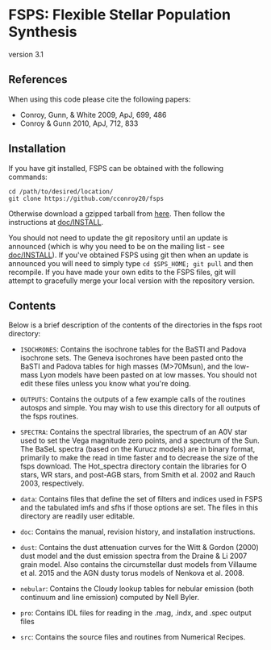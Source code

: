 FSPS: Flexible Stellar Population Synthesis
=====
version 3.1

References
---------
When using this code please cite the following papers:
 * Conroy, Gunn, & White 2009, ApJ, 699, 486
 * Conroy & Gunn 2010, ApJ, 712, 833

Installation
----------
If you have git installed, FSPS can be obtained with the following commands:
```
cd /path/to/desired/location/
git clone https://github.com/cconroy20/fsps
```
Otherwise download a gzipped tarball from [here](https://github.com/cconroy20/fsps/releases). Then follow the instructions at [doc/INSTALL](doc/INSTALL).

You should not need to update the git repository until an update is announced (which is why you need to be on the mailing list - see [doc/INSTALL](doc/INSTALL)).  If you've obtained FSPS using git then when an update is announced you will need to simply type ``cd $SPS_HOME; git pull`` and then recompile.  If you have made your own edits to the FSPS files, git will attempt to gracefully merge your local version with the repository version.

Contents
---------
Below is a brief description of the contents of the directories in the
fsps root directory:

 * `ISOCHRONES`: Contains the isochrone tables for the BaSTI and Padova
isochrone sets.  The Geneva isochrones have been pasted onto the BaSTI
and Padova tables for high masses (M>70Msun), and the low-mass Lyon
models have been pasted on at low masses.  You should not edit these
files unless you know what you're doing.

 * `OUTPUTS`: Contains the outputs of a few example calls of the routines
autosps and simple.  You may wish to use this directory for all
outputs of the fsps routines.

 * `SPECTRA`: Contains the spectral libraries, the spectrum of an A0V star
used to set the Vega magnitude zero points, and a spectrum of the Sun.
The BaSeL spectra (based on the Kurucz models) are in binary format,
primarily to make the read in time faster and to decrease the size of
the fsps download.  The Hot_spectra directory contain the libraries
for O stars, WR stars, and post-AGB stars, from Smith et al. 2002 and
Rauch 2003, respectively.

 * `data`: Contains files that define the set of filters and indices used
in FSPS and the tabulated imfs and sfhs if those options are set.  The
files in this directory are readily user editable.

 * `doc`: Contains the manual, revision history, and installation
instructions.

* `dust`: Contains the dust attenuation curves for the Witt & Gordon
(2000) dust model and the dust emission spectra from the Draine & Li
2007 grain model.  Also contains the circumstellar dust models from 
Villaume et al. 2015 and the AGN dusty torus models of Nenkova et al. 2008.

* `nebular`: Contains the Cloudy lookup tables for nebular emission 
(both continuum and line emission) computed by Nell Byler.

* `pro`: Contains IDL files for reading in the .mag, .indx, and .spec
output files

* `src`: Contains the source files and routines from Numerical Recipes.






